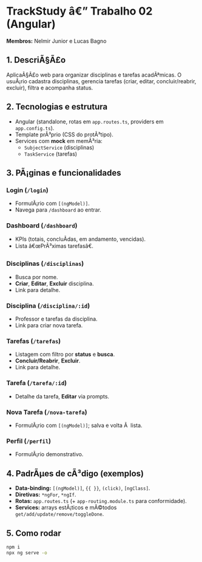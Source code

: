 ﻿# TrackStudy â€” Trabalho 02 (Angular)

**Membros:** Nelmir Junior e Lucas Bagno

## 1. DescriÃ§Ã£o
AplicaÃ§Ã£o web para organizar disciplinas e tarefas acadÃªmicas. O usuÃ¡rio cadastra disciplinas, gerencia tarefas (criar, editar, concluir/reabrir, excluir), filtra e acompanha status.

## 2. Tecnologias e estrutura
- Angular (standalone, rotas em `app.routes.ts`, providers em `app.config.ts`).
- Template prÃ³prio (CSS do protÃ³tipo).
- Services com **mock** em memÃ³ria:
  - `SubjectService` (disciplinas)
  - `TaskService` (tarefas)

## 3. PÃ¡ginas e funcionalidades
### Login (`/login`)
- FormulÃ¡rio com `[(ngModel)]`.
- Navega para `/dashboard` ao entrar.

### Dashboard (`/dashboard`)
- KPIs (totais, concluÃ­das, em andamento, vencidas).
- Lista â€œPrÃ³ximas tarefasâ€.

### Disciplinas (`/disciplinas`)
- Busca por nome.
- **Criar**, **Editar**, **Excluir** disciplina.
- Link para detalhe.

### Disciplina (`/disciplina/:id`)
- Professor e tarefas da disciplina.
- Link para criar nova tarefa.

### Tarefas (`/tarefas`)
- Listagem com filtro por **status** e **busca**.
- **Concluir/Reabrir**, **Excluir**.
- Link para detalhe.

### Tarefa (`/tarefa/:id`)
- Detalhe da tarefa, **Editar** via prompts.

### Nova Tarefa (`/nova-tarefa`)
- FormulÃ¡rio com `[(ngModel)]`; salva e volta Ã  lista.

### Perfil (`/perfil`)
- FormulÃ¡rio demonstrativo.

## 4. PadrÃµes de cÃ³digo (exemplos)
- **Data-binding:** `[(ngModel)]`, `{{ }}`, `(click)`, `[ngClass]`.
- **Diretivas:** `*ngFor`, `*ngIf`.
- **Rotas:** `app.routes.ts` (+ `app-routing.module.ts` para conformidade).
- **Services:** arrays estÃ¡ticos e mÃ©todos `get/add/update/remove/toggleDone`.

## 5. Como rodar
```bash
npm i
npx ng serve -o

